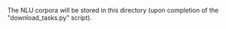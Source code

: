 The NLU corpora will be stored in this directory (upon completion of the "download_tasks.py" script).